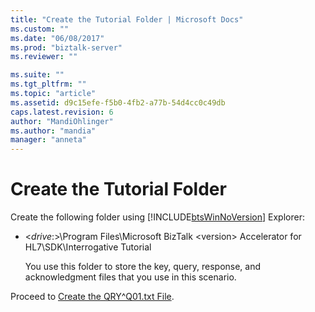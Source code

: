 ```yaml
---
title: "Create the Tutorial Folder | Microsoft Docs"
ms.custom: ""
ms.date: "06/08/2017"
ms.prod: "biztalk-server"
ms.reviewer: ""

ms.suite: ""
ms.tgt_pltfrm: ""
ms.topic: "article"
ms.assetid: d9c15efe-f5b0-4fb2-a77b-54d4cc0c49db
caps.latest.revision: 6
author: "MandiOhlinger"
ms.author: "mandia"
manager: "anneta"
---
```

# Create the Tutorial Folder
Create the following folder using [!INCLUDE[btsWinNoVersion](../../includes/btswinnoversion-md.md)] Explorer:  
  
-   \<*drive*:>\Program Files\Microsoft BizTalk \<version> Accelerator for HL7\SDK\Interrogative Tutorial  
  
     You use this folder to store the key, query, response, and acknowledgment files that you use in this scenario.  
  
 Proceed to [Create the QRY^Q01.txt File](../../adapters-and-accelerators/accelerator-hl7/create-the-qry-q01-txt-file.md).